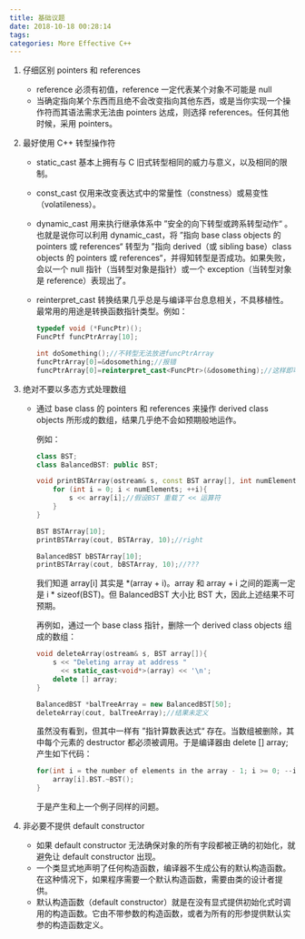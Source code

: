 ```yaml
---
title: 基础议题
date: 2018-10-18 00:28:14
tags:
categories: More Effective C++
---
```


1. 仔细区别 pointers 和 references

   - reference 必须有初值，reference 一定代表某个对象不可能是 null
   - 当确定指向某个东西而且绝不会改变指向其他东西，或是当你实现一个操作符而其语法需求无法由 pointers 达成，则选择 references。任何其他时候，采用 pointers。

2. 最好使用 C++ 转型操作符

   - static_cast 基本上拥有与 C 旧式转型相同的威力与意义，以及相同的限制。

   - const_cast 仅用来改变表达式中的常量性（constness）或易变性（volatileness）。

   - dynamic_cast 用来执行继承体系中 ”安全的向下转型或跨系转型动作“ 。也就是说你可以利用 dynamic_cast，将 ”指向 base class objects 的 pointers 或 references“ 转型为 ”指向 derived（或 sibling base）class objects 的 pointers 或 references“，并得知转型是否成功。如果失败，会以一个 null 指针（当转型对象是指针）或一个 exception（当转型对象是 reference）表现出了。

   - reinterpret_cast 转换结果几乎总是与编译平台息息相关，不具移植性。最常用的用途是转换函数指针类型。例如：

     ```c++
     typedef void (*FuncPtr)();
     FuncPtf funcPtrArray[10];
     
     int doSomething();//不转型无法放进funcPtrArray
     funcPtrArray[0]=&dosomething;//报错
     funcPtrArray[0]=reinterpret_cast<FuncPtr>(&dosomething);//这样即可通过编译
     ```

3. 绝对不要以多态方式处理数组

   - 通过 base class 的 pointers 和 references 来操作 derived class objects 所形成的数组，结果几乎绝不会如预期般地运作。

     例如：

     ```c++
     class BST;
     class BalancedBST: public BST;
     
     void printBSTArray(ostream& s, const BST array[], int numElements){
         for (int i = 0; i < numElements; ++i){
             s << array[i];//假设BST 重载了 << 运算符
         }
     }
     
     BST BSTArray[10];
     printBSTArray(cout, BSTArray, 10);//right
     
     BalancedBST bBSTArray[10];
     printBSTArray(cout, bBSTArray, 10);//???
     ```

     我们知道 array[i]  其实是 *(array + i)。array 和 array + i 之间的距离一定是 i * sizeof(BST)。但 BalancedBST 大小比 BST 大，因此上述结果不可预期。

     再例如，通过一个 base class 指针，删除一个 derived class objects 组成的数组：

     ```c++
     void deleteArray(ostream& s, BST array[]){
         s << "Deleting array at address "
           << static_cast<void*>(array) << '\n';
         delete [] array;
     }
     
     BalancedBST *balTreeArray = new BalancedBST[50];
     deleteArray(cout, balTreeArray);//结果未定义
     ```

     虽然没有看到，但其中一样有 ”指针算数表达式“ 存在。当数组被删除，其中每个元素的 destructor 都必须被调用。于是编译器由 delete [] array; 产生如下代码：

     ```c++
     for(int i = the number of elements in the array - 1; i >= 0; --i){
         array[i].BST.~BST();
     }
     ```

     于是产生和上一个例子同样的问题。

4. 非必要不提供 default constructor

   - 如果 default constructor 无法确保对象的所有字段都被正确的初始化，就避免让 default constructor 出现。
   - 一个类显式地声明了任何构造函数，编译器不生成公有的默认构造函数。在这种情况下，如果程序需要一个默认构造函数，需要由类的设计者提供。
   - 默认构造函数（default constructor）就是在没有显式提供初始化式时调用的构造函数。它由不带参数的构造函数，或者为所有的形参提供默认实参的构造函数定义。
